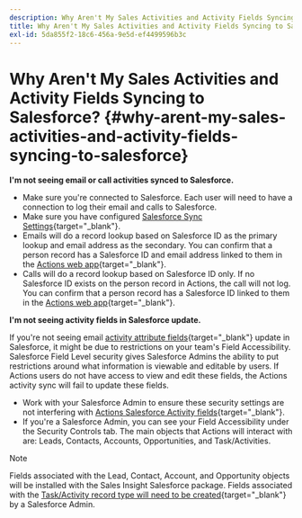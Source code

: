 ```yaml
---
description: Why Aren't My Sales Activities and Activity Fields Syncing to Salesforce? - Marketo Docs - Product Documentation
title: Why Aren't My Sales Activities and Activity Fields Syncing to Salesforce?
exl-id: 5da855f2-18c6-456a-9e5d-ef4499596b3c
---
```

# Why Aren't My Sales Activities and Activity Fields Syncing to Salesforce? {#why-arent-my-sales-activities-and-activity-fields-syncing-to-salesforce}

**I'm not seeing email or call activities synced to Salesforce.**

* Make sure you're connected to Salesforce. Each user will need to have a connection to log their email and calls to Salesforce. 
* Make sure you have configured [Salesforce Sync Settings](/help/marketo/product-docs/marketo-sales-insight/actions/crm/salesforce-integration/sync-sales-activities-to-salesforce.md){target="_blank"}.
* Emails will do a record lookup based on Salesforce ID as the primary lookup and email address as the secondary. You can confirm that a person record has a Salesforce ID and email address linked to them in the [Actions web app](https://toutapp.com/next#command_center){target="_blank"}.
* Calls will do a record lookup based on Salesforce ID only. If no Salesforce ID exists on the person record in Actions, the call will not log. You can confirm that a person record has a Salesforce ID linked to them in the [Actions web app](https://toutapp.com/next#command_center){target="_blank"}.

**I'm not seeing activity fields in Salesforce update.**

If you're not seeing email [activity attribute fields](/help/marketo/product-docs/marketo-sales-insight/actions/crm/salesforce-package-configuration/logging-sales-activity-attributes-to-salesforce.md){target="_blank"} update in Salesforce, it might be due to restrictions on your team's Field Accessibility. Salesforce Field Level security gives Salesforce Admins the ability to put restrictions around what information is viewable and editable by users. If Actions users do not have access to view and edit these fields, the Actions activity sync will fail to update these fields.

* Work with your Salesforce Admin to ensure these security settings are not interfering with [Actions Salesforce Activity fields](/help/marketo/product-docs/marketo-sales-insight/actions/crm/salesforce-package-configuration/logging-sales-activity-attributes-to-salesforce.md){target="_blank"}.
* If you're a Salesforce Admin, you can see your Field Accessibility under the Security Controls tab. The main objects that Actions will interact with are: Leads, Contacts, Accounts, Opportunities, and Task/Activities.

>[!NOTE]
>
>Fields associated with the Lead, Contact, Account, and Opportunity objects will be installed with the Sales Insight Salesforce package. Fields associated with the [Task/Activity record type will need to be created](/help/marketo/product-docs/marketo-sales-insight/actions/crm/salesforce-package-configuration/logging-sales-activity-attributes-to-salesforce.md){target="_blank"} by a Salesforce Admin.
